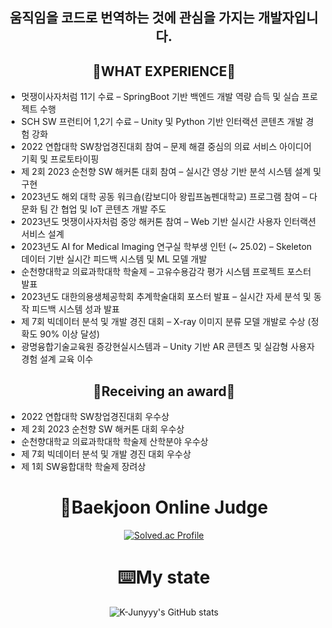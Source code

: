 
<div align="center">
  
## 움직임을 코드로 번역하는 것에 관심을 가지는 개발자입니다.
<!--![제리인사-존중](https://github.com/morningB/morningB/assets/114423035/d8f769c6-d3f3-471a-9c3d-c4731c0f8524)


<!--<img style="display:inline-block" width="50%" src="https://github.com/morningB/morningB/assets/114423035/82319382-2323-4cd3-9c40-b9c57cf5b79e.gif"/>-->

<!--
## 😎stack😎

<img src="https://img.shields.io/badge/HTML-E34F26?style=flat-square&logo=HTML5&logoColor=white"/>
<img src="https://img.shields.io/badge/CSS3-F68212?style=flat-square&logo=CSS3&logoColor=white"/>
<img src="https://img.shields.io/badge/Java-FF0000.svg?&style=flat&logo=Java&logoColor=white"/> 
<img src="https://img.shields.io/badge/python-3776AB?style=flat&logo=python&logoColor=white"/>
<img src="https://img.shields.io/badge/JavaScript-F7DF1E?style=flat-square&logo=JavaScript&logoColor=white"/>
<img src="https://img.shields.io/badge/React-61DAFB?style=flat-square&logo=React&logoColor=white"/><br>
<img src="https://img.shields.io/badge/C-A8B9CC?style=for-the-badge&logo=C&logoColor=white">

-->
##  🤔WHAT EXPERIENCE🤔

<div align="left">
  <ul>
    <li>멋쟁이사자처럼 11기 수료 – SpringBoot 기반 백엔드 개발 역량 습득 및 실습 프로젝트 수행</li>
    <li>SCH SW 프런티어 1,2기 수료 – Unity 및 Python 기반 인터랙션 콘텐츠 개발 경험 강화</li>
    <li>2022 연합대학 SW창업경진대회 참여 – 문제 해결 중심의 의료 서비스 아이디어 기획 및 프로토타이핑</li>
    <li>제 2회 2023 순천향 SW 해커톤 대회 참여 – 실시간 영상 기반 분석 시스템 설계 및 구현</li>
    <li>2023년도 해외 대학 공동 워크숍(캄보디아 왕립프놈펜대학교) 프로그램 참여 – 다문화 팀 간 협업 및 IoT 콘텐츠 개발 주도</li>
    <li>2023년도 멋쟁이사자처럼 중앙 해커톤 참여 – Web 기반 실시간 사용자 인터랙션 서비스 설계</li>
    <li>2023년도 AI for Medical Imaging 연구실 학부생 인턴 (~ 25.02) – Skeleton 데이터 기반 실시간 피드백 시스템 및 ML 모델 개발</li>
    <li>순천향대학교 의료과학대학 학술제 – 고유수용감각 평가 시스템 프로젝트 포스터 발표</li>
    <li>2023년도 대한의용생체공학회 추계학술대회 포스터 발표 – 실시간 자세 분석 및 동작 피드백 시스템 성과 발표</li>
    <li>제 7회 빅데이터 분석 및 개발 경진 대회 – X-ray 이미지 분류 모델 개발로 수상 (정확도 90% 이상 달성)</li>
    <li>광명융합기술교육원 증강현실시스템과 – Unity 기반 AR 콘텐츠 및 실감형 사용자 경험 설계 교육 이수</li>
  </ul>
</div>


## 🎉Receiving an award🎉

<div align="left">
  <ul>
   <li> 2022 연합대학 SW창업경진대회 우수상</li>   
   <li> 제 2회 2023 순천향 SW 해커톤 대회 우수상</li>
     <li> 순천향대학교 의료과학대학 학술제 산학분야 우수상</li>
    <li>제 7회 빅데이터 분석 및 개발 경진 대회 우수상</li>
    <li>제 1회 SW융합대학 학술제 장려상</li>
  </ul>
</div>

<!--
## 🌃myblog🌃
[![Velog's GitHub stats](https://velog-readme-stats.vercel.app/api/badge?name=joowon)](https://velog.io/@yjw001205)
-->
# 🚩Baekjoon Online Judge

[![Solved.ac Profile](http://mazassumnida.wtf/api/generate_badge?boj=yjw001205)](https://solved.ac/yjw001205)

# ⌨️My state

![K-Junyyy's GitHub stats](https://github-readme-stats.vercel.app/api?username=morningB&show_icons=true&theme=tokyonight)




<!--
<img src="https://img.shields.io/badge/C%20language-A8B9CC?style=for-the-badge&logo=C&logoColor=black">
                                          여기가 언어 / 색상 코드                    로고

**morningB/morningB** is a ✨ _special_ ✨ repository because its `README.md` (this file) appears on your GitHub profile.

Here are some ideas to get you started:

- 🔭 I’m currently working on ...
- 🌱 I’m currently learning ...
- 👯 I’m looking to collaborate on ...
- 🤔 I’m looking for help with ...
- 💬 Ask me about ...
- 📫 How to reach me: ...
- 😄 Pronouns: ...
- ⚡ Fun fact: ...
-->
